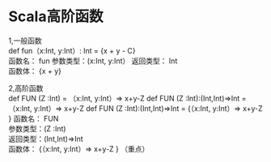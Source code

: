 # Scala高阶函数


1,一般函数  
def fun（x:Int, y:Int）: Int = {x + y - C}  
函数名：  fun 
参数类型：(x:Int, y:Int） 
返回类型： Int  
函数体：  {x + y} 
        
2,高阶函数  
def FUN (Z :Int) = （x:Int, y:Int）=> x+y-Z 
def FUN (Z :Int):(Int,Int)=>Int  = （x:Int, y:Int）=> x+y-Z 
def FUN (Z :Int):(Int,Int)=>Int  =  {（x:Int, y:Int）=> x+y-Z } 
函数名：  FUN   
参数类型：(Z :Int)  
返回类型：(Int,Int)=>Int  
函数体：  {（x:Int, y:Int）=> x+y-Z }  （重点） 
